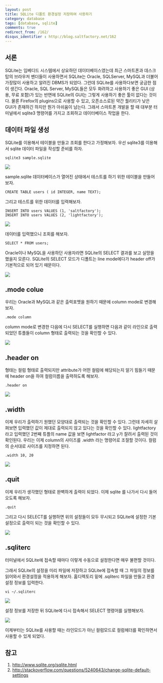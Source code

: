 ```yaml
---
layout: post
title: SQLite 디폴트 환경설정 저장하여 사용하기
category: database
tags: [database, sqlite]
comments: true
redirect_from: /162/
disqus_identifier : http://blog.saltfactory.net/162
---
```


## 서론

SQLite는 임베디드 시스템에서 상요하던 데이터베이스였는데 최근 스마트폰과 데스크탑의 브라우저 벤더들이 사용하면서 SQLite는 Oracle, SQLServer, MySQL과 더불어 가장많이 사용하고 알려진 DBMS가 되었다. 그런데 SQLite를 사용하다보면 궁금한 점이 생긴다. Oracle, SQL Server, MySQL들은 모두 화려하고 사용하기 좋은 GUI (상용, 무료 포함)가 있는 반면에 SQLite의 GUI는 그렇게 사용하기 좋은 툴이 없다는 것이다. 물론 Firefox의 plugins으로 사용할 수 있고, 오픈소스로된 약간 퀄리티가 낮은 GUI가 존재하긴 하지만 뭔가 아쉬움이 남는다. 그래서 스마트폰 개발을 할 때 대부분 터미널에서 sqlite3 명령어를 가지고 조회하고 데이터베이스 작업을 한다.

<!--more-->


## 데이터 파일 생성

SQLite를 이용해서 테이블을 만들고 조회를 한다고 가정해보자.
우선 sqlite3를 이용해서 sqlite 데이터 파일을 작성할 준비를 하자.

```
sqlite3 sample.sqlite
```

![](http://asset.blog.hibrainapps.net/saltfactory/images/14fa5869-cad7-45d1-be49-f23dc77433dc)

sample.sqlite 데이터베이스가 열어진 상태에서 테스트를 하기 위한 테이블을 만들어보자.

```
CREATE TABLE users ( id INTEGER, name TEXT);
```

그리고 테스트를 위한 데이터를 입력해보자.

```
INSERT INTO users VALUES (1, 'saltfactory');
INSERT INTO users VALUES (2, 'lightfactory');

```

![](http://asset.blog.hibrainapps.net/saltfactory/images/14a23d35-df3e-4263-95f3-50a2ce3f2f82)

데이터를 입력했으니 조회를 해보자.

```
SELECT * FROM users;
```

Oracle이나 MySQL을 사용하던 사용자라면 SQLite의 SELECT 결과를 보고 실망을 했을지 모른다. SQLite의 SELECT 모드가 디폴트는 line mode에다가 header off가 기본적으로 되어 있기 때문이다.

![](http://asset.blog.hibrainapps.net/saltfactory/images/6a285f2d-9393-4b70-824f-265a0d387475)

## .mode colue

우리는 Oracle과 MySQL과 같은 출력포멧을 원하기 때문에 column mode로 변경해보자.

```
.mode column
```

column mode로 변경한 다음에 다시 SELECT를 실행하면 다음과 같이 라인으로 출력되었던 튜플들이 column 형태로 출력되는 것을 확인할 수 있다.

![](http://asset.blog.hibrainapps.net/saltfactory/images/5736bd7e-0feb-4582-bafc-16c61495da5c)


## .header on

형태는 컬럼 형태로 출력되지만 attribute가 어떤 컬럼에 해당되는지 알기 힘들기 때문에 header on을 하여 컬럼이름을 출력하도록 해보자.

```
.header on
```

![](http://asset.blog.hibrainapps.net/saltfactory/images/5062f007-8cf7-4a7f-a63b-a0f584c1db69)

## .width

이제 우리가 출력하기 원했던 모양대로 출력되는 것을 확인할 수 있다. 그런데 자세히 살펴보면 입력했던 값이 제대로 출력되지 않고 있다는 것을 확인할 수 있다. lightfactory 라고 입력했던 2번째 튜플의 name 값을 보면 lightfactor 라고 y가 잘려서 출력된 것이 확인된다. 우리는 이제 column의 사이즈를 .width 라는 명령어로 조절할 것이다. 컬럼의 순서대로 사이즈를 지정하면 된다.

```
.width 10, 20
```

![](http://asset.blog.hibrainapps.net/saltfactory/images/2c8a52e3-bea1-4315-8f27-754215127d82)

## .quit

이제 우리가 생각했던 형태로 완벽하게 출력이 되었다. 이제 sqlite 를 나가서 다시 들어오도록 해보자.

```
.quit
```

그리고 다시 SELECT를 실행하면 위의 설정들이 모두 무시되고 SQLite에 설정한 기본 설정으로 출력이 되는 것을 확인할 수 있다.

![](http://asset.blog.hibrainapps.net/saltfactory/images/c810862c-fe77-484a-bab5-d20bf4a35018)

## .sqliterc

터미널에서 SQLite에 접속할 때마다 이렇게 수동으로 설정한다면 매우 불편할 것이다.

그래서 SQLite의 설정을 미리 파일에 저장하고 SQLite에 접속할 때 그 파일의 정보를 읽어와서 환경설정을 적용하게 해보자.
홈디렉토리 밑에 .sqliterc 파일을 만들고 환경설정 정보를 입력한다.

```
vi ~/.sqliterc
```

![](http://asset.blog.hibrainapps.net/saltfactory/images/c43672be-6d1e-49ce-919d-2199565ba9cf)

설정 정보를 저장한 뒤 SQLite에 다시 접속해서 SELECT 명령어를 실행해보자.

![](http://asset.blog.hibrainapps.net/saltfactory/images/530d1c60-40bd-428e-9e2c-2955c2389d56)

이제부터는 SQLite를 사용할 때는 라인모드가 아닌 컬럼모드로 컬럼헤더를 확인하면서 사용할 수 있게 되었다.

## 참고

1. http://www.sqlite.org/sqlite.html
2. http://stackoverflow.com/questions/5240643/change-sqlite-default-settings

